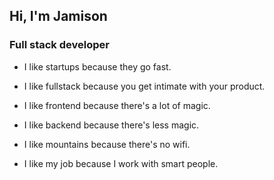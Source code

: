 ## Hi, I'm Jamison

### Full stack developer

- I like startups because they go fast. 

- I like fullstack because you get intimate with your product.

- I like frontend because there's a lot of magic.

- I like backend because there's less magic.

- I like mountains because there's no wifi.

- I like my job because I work with smart people.

